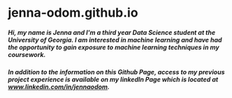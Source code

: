 # jenna-odom.github.io

##### Hi, my name is Jenna and I'm a third year Data Science student at the University of Georgia. I am interested in machine learning and have had the opportunity to gain exposure to machine learning techniques in my coursework.

##### In addition to the information on this Github Page, access to my previous project experience is available on my linkedIn Page which is located at www.linkedin.com/in/jennaodom.
